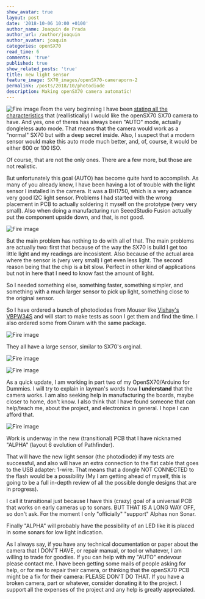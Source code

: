 ```yaml
---
show_avatar: true
layout: post
date: '2018-10-06 10:00 +0100'
author_name: Joaquín de Prada
author_url: /author/joaquin
author_avatar: joaquin
categories: openSX70
read_time: 6
comments: 'true'
published: true
show_related_posts: 'true'
title: new light sensor
feature_image: SX70_images/openSX70-cameraporn-2
permalink: /posts/2018/10/photodiode
description: Making openSX70 camera automatic!
---
```

![Fire image]({{site.url}}/{{site.baseurl}}img/2018/10/new-light-meter-osram.JPG)
From the very beginning I have been [stating all the characteristics](https://opensx70.com/FAQ/) that (reallistically) I would like the openSX70 SX70 camera to have. And yes, one of theres has always been "AUTO" mode, actually dongleless auto mode. That means that the camera would work as a "normal" SX70 but with a deep secret inside. Also, I suspect that a modern sensor would make this auto mode much better, and, of, course, it would be either 600 or 100 ISO.

Of course, that are not the only ones. There are a few more, but those are not realistic.

But unfortunately this goal (AUTO) has become quite hard to accomplish.
As many of you already know, I have been having a lot of trouble with the light sensor I installed in the camera. 
It was a BH1750, which is a very advance very good I2C light sensor. Problems I had started with the wrong placement in PCB to actually soldering it myself on the prototype (very very small). Also when doing a manufacturing run SeeedStudio Fusion actually put the component upside down, and that, is not good.

![Fire image]({{site.url}}/{{site.baseurl}}img/2018/10/BH1750-relocation-photodiode.jpg)


But the main problem has nothing to do with all of that. The main problems are actually two: first that because of the way the SX70 is build I get too little light and my readings are incosistent. Also because of the actual area where the sensor is (very very small) I get even less light. The second reason being that the chip is a bit slow. Perfect in other kind of applications but not in here that I need to know fast the amount of light.

So I needed something else, something faster, something simpler, and something with a much larger sensor to pick up light, something close to the original sensor.


So I have ordered a bunch of photodiodes from Mouser like [Vishay's VBPW34S](https://www2.mouser.com/datasheet/2/427/vbpw34s-244735.pdf) and will start to make tests as soon I get them and find the time. I also ordered some from Osram with the same package. 

![Fire image]({{site.url}}/{{site.baseurl}}img/2018/10/new-light-meter-vishay.JPG)



They all have a large sensor, similar to SX70's orginal.

![Fire image]({{site.url}}/{{site.baseurl}}img/2018/10/new-light-meter-dimensions-OSRAM.jpg)

![Fire image]({{site.url}}/{{site.baseurl}}img/2018/10/new-light-meter-dimensions.jpg)

As a quick update, I am working in part two of my OpenSX70/Arduino for Dummies. I will try to explain in layman's words how **I understand** that the camera works. 
I am also seeking help in manufacturing the boards, maybe closer to home, don't know. I also think that I have found someone that can help/teach me, about the project, and electronics in general. I hope I can afford that.

![Fire image]({{site.url}}/{{site.baseurl}}img/2018/10/alpha-pcb.jpg)

Work is underway in the new (transitional) PCB that I have nicknamed "ALPHA" (layout 6 evolution of Pathfinder). 

That will have the new light sensor (the photodiode) if my tests are successful, and also will have an extra connection to the flat cable that goes to the USB adapter: 1-wire. That means that a dongle NOT CONNECTED to the flash would be a possibility (My I am getting ahead of myself, this is going to be a full in-depth review of all the possible dongle designs that are in progress).

I call it transitional just because I have this (crazy) goal of a universal PCB that works on early cameras up to sonars. BUT THAT IS A LONG WAY OFF, so don't ask. For the moment I only "officially" "support" Alphas non Sonar.

Finally "ALPHA" will probably have the possibility of an LED like it is placed in some sonars for low light indication.

As I always say, if you have any technical documentation or paper about the camera that I DON'T HAVE, or repair manual, or tool or whatever, I am willing to trade for goodies.
If you can help with my "AUTO" endevour please contact me.
I have been getting some mails of people asking for help, or for me to repair their camera, or thinking that the openSX70 PCB might be a fix for their camera: PLEASE DON'T DO THAT. If you have a broken camera, part or whatever, consider donating it to the project. I support all the expenses of the project and any help is greatly appreciated.




